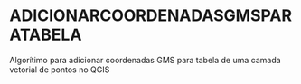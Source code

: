 # ADICIONARCOORDENADASGMSPARATABELA
Algorítimo para adicionar coordenadas GMS para tabela de uma camada vetorial de pontos no QGIS

